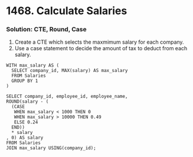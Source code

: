 # 1468. Calculate Salaries

### Solution: CTE, Round, Case 

1. Create a CTE which selects the maxmimum salary for each company.
2. Use a case statement to decide the amount of tax to deduct from each salary.

```
WITH max_salary AS (
  SELECT company_id, MAX(salary) AS max_salary
  FROM Salaries
  GROUP BY 1
)

SELECT company_id, employee_id, employee_name, 
ROUND(salary - (
  (CASE 
   WHEN max_salary < 1000 THEN 0
   WHEN max_salary > 10000 THEN 0.49
   ELSE 0.24
  END))
  * salary
, 0) AS salary
FROM Salaries
JOIN max_salary USING(company_id);
```